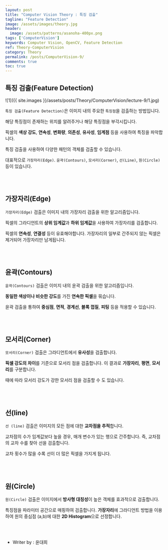 ```yaml
---
layout: post
title: "Computer Vision Theory : 특징 검출"
tagline: "Feature Detection"
image: /assets/images/theory.jpg
header:
  image: /assets/patterns/asanoha-400px.png
tags: ['ComputerVision']
keywords: Computer Vision, OpenCV, Feature Detection
ref: Theory-ComputerVision
category: Theory
permalink: /posts/ComputerVision-9/
comments: true
toc: true
---
```


## 특징 검출(Feature Detection)

![1]({{ site.images }}/assets/posts/Theory/ComputerVision/lecture-9/1.jpg)

`특징 검출(Feature Detection)`은 이미지 내의 주요한 `특징점`을 검출하는 방법입니다.

해당 특징점이 존재하는 위치를 알려주거나 해당 특징점을 부각시킵니다.

픽셀의 **색상 강도**, **연속성**, **변화량**, **의존성**, **유사성**, **임계점** 등을 사용하여 특징을 파악합니다.

특징 검출을 사용하여 다양한 패턴의 객체를 검출할 수 있습니다.

대표적으로 `가장자리(Edge)`. `윤곽(Contours)`, `모서리(Corner)`, `선(Line)`, `원(Circle)` 등이 있습니다.

<br>
<br>

## 가장자리(Edge)

`가장자리(Edge)` 검출은 이미지 내의 가장자리 검출을 위한 알고리즘입니다.

픽셀의 그라디언트의 **상위 임계값**과 **하위 임계값**을 사용하여 가장자리를 검출합니다.

픽셀의 **연속성**, **연결성** 등이 유효해야합니다. 가장자리의 일부로 간주되지 않는 픽셀은 제거되어 가장자리만 남게됩니다.

<br>
<br>

## 윤곽(Contours)

`윤곽(Contours)` 검출은 이미지 내의 윤곽 검출을 위한 알고리즘입니다.

**동일한 색상이나 비슷한 강도**를 가진 **연속한 픽셀**을 묶습니다.

윤곽 검출을 통하여 **중심점**, **면적**, **경계선**, **블록 껍질**, **피팅** 등을 적용할 수 있습니다.

<br>
<br>

## 모서리(Corner)

`모서리(Corner)` 검출은 그라디언트에서 **유사성**을 검출합니다.

**픽셀 강도의 차이**를 기준으로 모서리 점을 검출합니다. 이 결과로 **가장자리**, **평면**, **모서리**를 구분합니다.

때에 따라 모서리 강도가 강한 모서리 점을 검출할 수 도 있습니다.

<br>
<br>

## 선(line)

`선 (line)` 검출은 이미지의 모든 점에 대한 **교차점을 추적**합니다.

교차점의 수가 임계값보다 높을 경우, 매개 변수가 있는 행으로 간주합니다. 즉, 교차점의 교차 수를 찾아 선을 검출합니다.

교차 횟수가 많을 수록 선이 더 많은 픽셀을 가지게 됩니다.

<br>
<br>

## 원(Circle)

`원(Circle)` 검출은 이미지에서 **방사형 대칭성**이 높은 객체를 효과적으로 검출합니다.

특징점을 파라미터 공간으로 매핑하여 검출합니다. **가장자리**에 그라디언트 방법을 이용하여 원의 중심점 (a,b)에 대한 **2D Histogram**으로 선정합니다.

<br>
<br>

* Writer by : 윤대희

